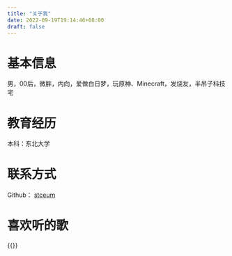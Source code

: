 ```yaml
---
title: "关于我"
date: 2022-09-19T19:14:46+08:00
draft: false
---
```


# 基本信息

男，00后，微胖，内向，爱做白日梦，玩原神、Minecraft，发烧友，半吊子科技宅

# 教育经历

本科：东北大学

# 联系方式

Github： [stceum](https://github.com/stceum)

# 喜欢听的歌

{{<aplayer server="netease" type="playlist" id="3778678" theme="#2980b9">}}